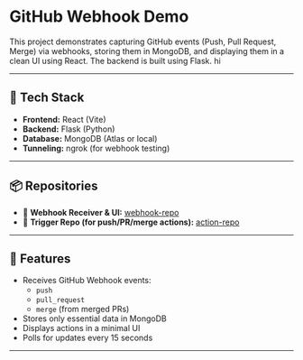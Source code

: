 # GitHub Webhook Demo

This project demonstrates capturing GitHub events (Push, Pull Request, Merge) via webhooks, storing them in MongoDB, and displaying them in a clean UI using React. The backend is built using Flask. hi

---

## 🔧 Tech Stack

- **Frontend:** React (Vite)
- **Backend:** Flask (Python)
- **Database:** MongoDB (Atlas or local)
- **Tunneling:** ngrok (for webhook testing)

---

## 📦 Repositories

- 🔁 **Webhook Receiver & UI:** [webhook-repo](https://github.com/your-username/webhook-repo)
- 🚀 **Trigger Repo (for push/PR/merge actions):** [action-repo](https://github.com/your-username/action-repo)

---

## 📌 Features

- Receives GitHub Webhook events:
  - `push`
  - `pull_request`
  - `merge` (from merged PRs)
- Stores only essential data in MongoDB
- Displays actions in a minimal UI
- Polls for updates every 15 seconds

---


